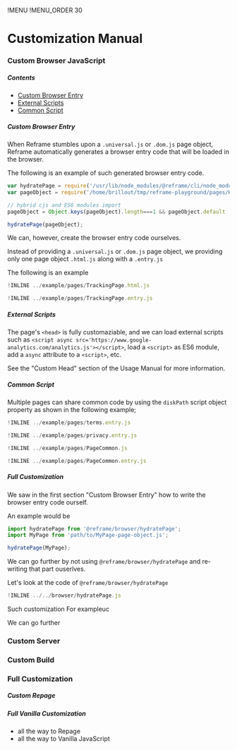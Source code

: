 !MENU
!MENU_ORDER 30



# Customization Manual

### Custom Browser JavaScript

##### Contents

 - [Custom Browser Entry](#custom-browser-entry)
 - [External Scripts](#external-scripts)
 - [Common Script](#common-script)

##### Custom Browser Entry

When Reframe stumbles upon a `.universal.js` or `.dom.js` page object, Reframe automatically generates a browser entry code that will be loaded in the browser.

The following is an example of such generated browser entry code.

~~~js
var hydratePage = require('/usr/lib/node_modules/@reframe/cli/node_modules/@reframe/browser/hydratePage.js');
var pageObject = require('/home/brillout/tmp/reframe-playground/pages/HelloPage.universal.js');

// hybrid cjs and ES6 modules import
pageObject = Object.keys(pageObject).length===1 && pageObject.default || pageObject;

hydratePage(pageObject);
~~~

We can, however, create the browser entry code ourselves.

Instead of providing a `.universal.js` or `.dom.js` page object, we providing only one page object `.html.js` along with a `.entry.js`

The following is an example

~~~js
!INLINE ../example/pages/TrackingPage.html.js
~~~

~~~js
!INLINE ../example/pages/TrackingPage.entry.js
~~~

##### External Scripts

The page's `<head>` is fully customaziable,
and we can load external scripts such as `<script async src='https://www.google-analytics.com/analytics.js'></script>`,
load a `<script>` as ES6 module,
add a `async` attribute to a `<script>`,
etc.

See the "Custom Head" section of the Usage Manual for more information.

##### Common Script

Multiple pages can share common code by using the `diskPath` script object property as shown in the following example;

~~~js
!INLINE ../example/pages/terms.entry.js
~~~
~~~js
!INLINE ../example/pages/privacy.entry.js
~~~
~~~js
!INLINE ../example/pages/PageCommon.js
~~~
~~~js
!INLINE ../example/pages/PageCommon.entry.js
~~~

##### Full Customization

We saw in the first section "Custom Browser Entry" how to write the browser entry code ourself.

An example would be

~~~js
import hydratePage from '@reframe/browser/hydratePage';
import MyPage from 'path/to/MyPage-page-object.js';

hydratePage(MyPage);
~~~

We can go further by not using `@reframe/browser/hydratePage` and re-writing that part ouserlves.

Let's look at the code of `@reframe/browser/hydratePage`


~~~js
!INLINE ../../browser/hydratePage.js
~~~

Such customization 
For example<F4>uc

We can go further 

### Custom Server


### Custom Build


### Full Customization

##### Custom Repage

##### Full Vanilla Customization

 - all the way to Repage
 - all the way to Vanilla JavaScript
